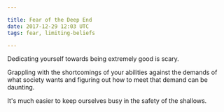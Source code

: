 ```yaml
---

title: Fear of the Deep End
date: 2017-12-29 12:03 UTC
tags: fear, limiting-beliefs

---
```


Dedicating yourself towards being extremely good is scary.

Grappling with the shortcomings of your abilities against the demands of what society wants and figuring out how to meet that demand can be daunting.

It's much easier to keep ourselves busy in the safety of the shallows.

